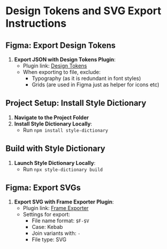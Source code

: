 # Design Tokens and SVG Export Instructions

## Figma: Export Design Tokens

1. **Export JSON with Design Tokens Plugin**: 
   - Plugin link: [Design Tokens](https://www.figma.com/community/plugin/888356646278934516/design-tokens)
   - When exporting to file, exclude:
     - Typography (as it is redundant in font styles)
     - Grids (are used in Figma just as helper for icons etc)

## Project Setup: Install Style Dictionary

1. **Navigate to the Project Folder**
2. **Install Style Dictionary Locally**: 
   - Run `npm install style-dictionary`

## Build with Style Dictionary

1. **Launch Style Dictionary Locally**: 
   - Run `npx style-dictionary build`

## Figma: Export SVGs

1. **Export SVG with Frame Exporter Plugin**:
   - Plugin link: [Frame Exporter](https://www.figma.com/community/plugin/1074101625913782131/frame-exporter)
   - Settings for export:
     - File name format: `$F-$V`
     - Case: Kebab
     - Join variants with: `-`
     - File type: SVG
